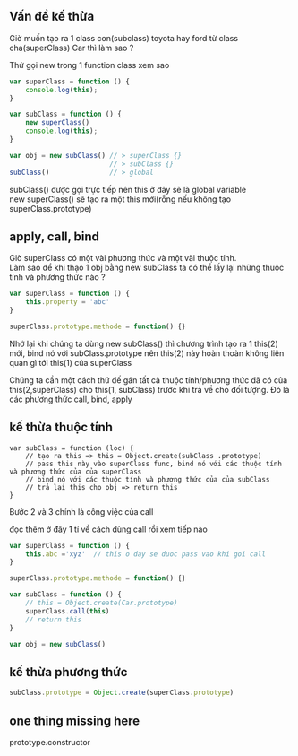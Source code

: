 ## Vấn đề kế thừa

Giờ muốn tạo ra 1 class con\(subclass\) toyota hay ford từ class cha\(superClass\) Car thì làm sao ?

Thử gọi new trong 1 function class xem sao

```js
var superClass = function () {
    console.log(this);
}

var subClass = function () {
    new superClass()
    console.log(this);
}

var obj = new subClass() // > superClass {}
                         // > subClass {}
subClass()               // > global
```

subClass\(\) được gọi trực tiếp nên this ở đây sẽ là global variable  
new superClass\(\) sẽ tạo ra một this mới\(rỗng nếu không tạo superClass.prototype\)

## apply, call, bind

Giờ superClass có một vài phương thức và một vài  thuộc tính.  
Làm sao để khi thạo 1 obj bằng new subClass ta có thể lấy lại những thuộc tính và phương thức nào ?

```js
var superClass = function () {
    this.property = 'abc'
}

superClass.prototype.methode = function() {}
```

Nhớ lại khi chúng ta dùng new subClass\(\) thì chương trình tạo ra 1 this\(2\)  mới, bind nó với subClass.prototype nên this\(2\) này hoàn thoàn không liên quan gì tới this\(1\) của superClass

Chúng ta cần một cách thứ đế gán tất cả thuộc tính/phương thức đã có của this\(2,superClass\) cho this\(1, subClass\) trước khi trả về cho đối tượng. Đó là các phương thức call, bind, apply

## kế thừa thuộc tính

```
var subClass = function (loc) {
    // tạo ra this => this = Object.create(subClass .prototype)
    // pass this này vào superClass func, bind nó với các thuộc tính và phương thức của của superClass
    // bind nó với các thuộc tính và phương thức của của subClass
    // trả lại this cho obj => return this
}
```

Bước 2 và 3 chính là công việc của call

đọc thêm ở đây 1 tí về cách dùng call rồi xem tiếp nào

```js
var superClass = function () {
    this.abc ='xyz'  // this o day se duoc pass vao khi goi call
}

superClass.prototype.methode = function() {}

var subClass = function () {
    // this = Object.create(Car.prototype)
    superClass.call(this)
    // return this
}

var obj = new subClass()
```

## kế thừa phương thức

```js
subClass.prototype = Object.create(superClass.prototype) 

```

## one thing missing here

prototype.constructor



